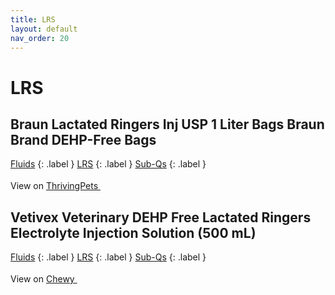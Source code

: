 ```yaml
---
title: LRS
layout: default
nav_order: 20
---
```


# LRS

## Braun Lactated Ringers Inj USP 1 Liter Bags Braun Brand DEHP-Free Bags

[Fluids](fluids.html)
{: .label }
[LRS](lrs.html)
{: .label }
[Sub-Qs](sub-qs.html)
{: .label }


View on <a href="https://thrivingpets.com/products/lactated-ringers-inj-usp-1-liter-bags" class="external" target="_blank">ThrivingPets <svg width="18" height="18" viewBox="0 0 24 24" aria-labelledby="svg-external-link-title"><use xlink:href="#svg-external-link"></use></svg></a>

## Vetivex Veterinary DEHP Free Lactated Ringers Electrolyte Injection Solution (500 mL)

[Fluids](fluids.html)
{: .label }
[LRS](lrs.html)
{: .label }
[Sub-Qs](sub-qs.html)
{: .label }


View on <a href="https://www.chewy.com/dp/179221" class="external" target="_blank">Chewy <svg width="18" height="18" viewBox="0 0 24 24" aria-labelledby="svg-external-link-title"><use xlink:href="#svg-external-link"></use></svg></a>

<!-- Updated 2024-10-18 02:52:49.339144Z -->
